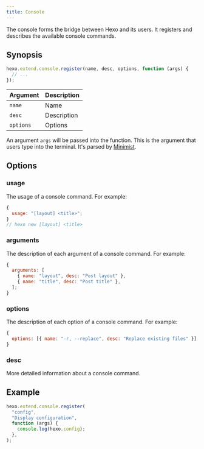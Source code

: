 ```yaml
---
title: Console
---
```


The console forms the bridge between Hexo and its users. It registers and describes the available console commands.

## Synopsis

```js
hexo.extend.console.register(name, desc, options, function (args) {
  // ...
});
```

| Argument  | Description |
| --------- | ----------- |
| `name`    | Name        |
| `desc`    | Description |
| `options` | Options     |

An argument `args` will be passed into the function. This is the argument that users type into the terminal. It's parsed by [Minimist][].

## Options

### usage

The usage of a console command. For example:

```js
{
  usage: "[layout] <title>";
}
// hexo new [layout] <title>
```

### arguments

The description of each argument of a console command. For example:

```js
{
  arguments: [
    { name: "layout", desc: "Post layout" },
    { name: "title", desc: "Post title" },
  ];
}
```

### options

The description of each option of a console command. For example:

```js
{
  options: [{ name: "-r, --replace", desc: "Replace existing files" }];
}
```

### desc

More detailed information about a console command.

## Example

```js
hexo.extend.console.register(
  "config",
  "Display configuration",
  function (args) {
    console.log(hexo.config);
  },
);
```

[Minimist]: https://github.com/minimistjs/minimist
